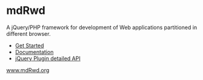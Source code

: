 mdRwd
=====

A jQuery/PHP framework for development of Web applications partitioned in different browser.

<ul>
<li><a href="https://github.com/sipy/mdRwd/wiki/Get-Started">Get Started</a></li>
<li><a href="https://github.com/sipy/mdRwd/wiki/Docs">Documentation</a></li>
<li><a href="http://mdrwd.org/api/">jQuery Plugin detailed API</a></a></li>
</ul>

<a href="http://www.mdrwd.org" target="_blank">www.mdRwd.org</a>
